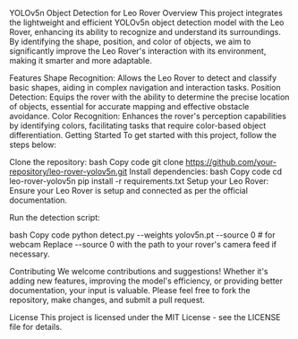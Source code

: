 YOLOv5n Object Detection for Leo Rover
Overview
This project integrates the lightweight and efficient YOLOv5n object detection model with the Leo Rover, enhancing its ability to recognize and understand its surroundings. By identifying the shape, position, and color of objects, we aim to significantly improve the Leo Rover's interaction with its environment, making it smarter and more adaptable.

Features
Shape Recognition: Allows the Leo Rover to detect and classify basic shapes, aiding in complex navigation and interaction tasks.
Position Detection: Equips the rover with the ability to determine the precise location of objects, essential for accurate mapping and effective obstacle avoidance.
Color Recognition: Enhances the rover's perception capabilities by identifying colors, facilitating tasks that require color-based object differentiation.
Getting Started
To get started with this project, follow the steps below:

Clone the repository:
bash
Copy code
git clone https://github.com/your-repository/leo-rover-yolov5n.git
Install dependencies:
bash
Copy code
cd leo-rover-yolov5n
pip install -r requirements.txt
Setup your Leo Rover:
Ensure your Leo Rover is setup and connected as per the official documentation.

Run the detection script:

bash
Copy code
python detect.py --weights yolov5n.pt --source 0  # for webcam
Replace --source 0 with the path to your rover's camera feed if necessary.

Contributing
We welcome contributions and suggestions! Whether it's adding new features, improving the model's efficiency, or providing better documentation, your input is valuable. Please feel free to fork the repository, make changes, and submit a pull request.

License
This project is licensed under the MIT License - see the LICENSE file for details.

